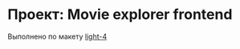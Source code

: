 # Проект: Movie explorer frontend

Выполнено по макету [light-4](https://www.figma.com/file/6FMWkB94wE7KTkcCgUXtnC/light-1?type=design&node-id=1-2798&mode=dev "Ссылка на макет")